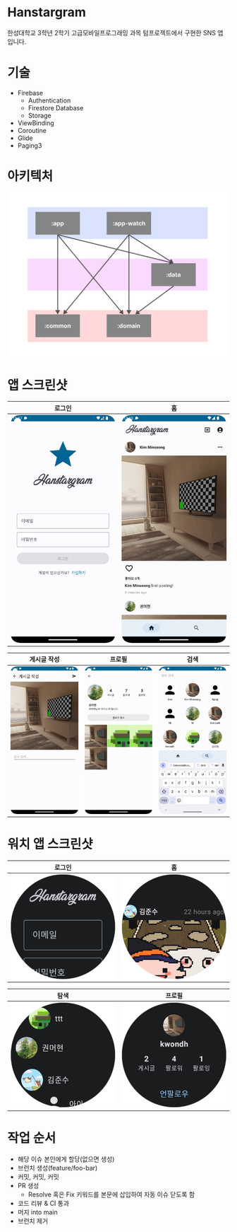 # Hanstargram

한성대학교 3학년 2학기 고급모바일프로그래밍 과목 텀프로젝트에서 구현한 SNS 앱 입니다.

# 기술

- Firebase
  - Authentication 
  - Firestore Database
  - Storage
- ViewBinding
- Coroutine
- Glide
- Paging3

# 아키텍처

![architecture](./assets/architecture.png)

# 앱 스크린샷

| 로그인                          | 홈                          |
|------------------------------|----------------------------|
| ![login](./assets/login.png) | ![home](./assets/home.png) |

| 게시글 작성                           | 프로필                              | 검색                             |
|----------------------------------|----------------------------------|--------------------------------|
| ![posting](./assets/posting.png) | ![profile](./assets/profile.png) | ![search](./assets/search.png) |

# 워치 앱 스크린샷

| 로그인                                      | 홈                                      |
|------------------------------------------|----------------------------------------|
| ![watch_login](./assets/watch_login.png) | ![watch_home](./assets/watch_home.png) |

| 탐색                                           | 프로필                                          |
|----------------------------------------------|----------------------------------------------|
| ![watch_explore](./assets/watch_explore.png) | ![watch_profile](./assets/watch_profile.png) |

# 작업 순서

- 해당 이슈 본인에게 할당(없으면 생성)
- 브런치 생성(feature/foo-bar)
- 커밋, 커밋, 커밋
- PR 생성
    - Resolve 혹은 Fix 키워드를 본문에 삽입하여 자동 이슈 닫도록 함
- 코드 리뷰 & CI 통과
- 머지 into main
- 브런치 제거
